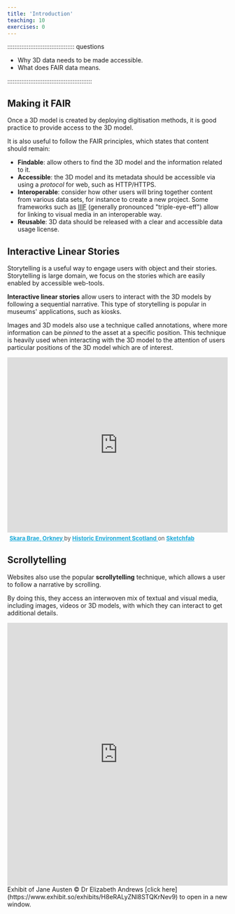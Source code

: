 ```yaml
---
title: 'Introduction'
teaching: 10
exercises: 0
---
```


:::::::::::::::::::::::::::::::::::::: questions 

- Why 3D data needs to be made accessible.
- What does FAIR data means.

::::::::::::::::::::::::::::::::::::::::::::::::

## Making it FAIR

Once a 3D model is created by deploying digitisation methods,
it is good practice to provide access to the 3D model.

It is also useful to follow the FAIR principles, which states 
that content should remain:

- **Findable**: allow others to find the 3D model and the information related to it.
- **Accessible**: the 3D model and its metadata should be
accessible via using a *protocol* for web, such as HTTP/HTTPS.
- **Interoperable**: consider how other users will bring together content
from various data sets, for instance to create a new project. Some frameworks such as [IIIF](https://github.com/IIIF/awesome-iiif) (generally pronounced "triple-eye-eff") allow for linking to visual media in an interoperable way.
- **Reusable**: 3D data should be 
released with a clear and accessible data usage license.


## Interactive Linear Stories 

Storytelling is a useful way to engage users 
with object and their 
stories. Storytelling is large domain,
we focus on the stories which are
easily enabled by accessible web-tools.

**Interactive linear stories** allow 
users to interact with the 3D models
by following a sequential narrative.
This type of storytelling
is popular in museums' applications, such as kiosks.

Images and 3D models also use a technique called annotations,
where more information can be *pinned* to the asset
at a specific position. This technique is heavily used when
interacting with the 3D model
to the attention of users particular positions of the
3D model which are of interest.

<iframe title="Skara Brae, Orkney" frameborder="0" allowfullscreen mozallowfullscreen="true" width="100%" height="400px" webkitallowfullscreen="true" allow="autoplay; fullscreen; xr-spatial-tracking" xr-spatial-tracking execution-while-out-of-viewport execution-while-not-rendered web-share src="https://sketchfab.com/models/db877d56cfd4441a8bc844419790f50a/embed"> </iframe> <p style="font-size: 13px; font-weight: normal; margin: 5px; color: #4A4A4A;"> <a href="https://sketchfab.com/3d-models/skara-brae-orkney-db877d56cfd4441a8bc844419790f50a?utm_medium=embed&utm_campaign=share-popup&utm_content=db877d56cfd4441a8bc844419790f50a" target="_blank" rel="nofollow" style="font-weight: bold; color: #1CAAD9;"> Skara Brae, Orkney </a> by <a href="https://sketchfab.com/HistoricEnvironmentScotland?utm_medium=embed&utm_campaign=share-popup&utm_content=db877d56cfd4441a8bc844419790f50a" target="_blank" rel="nofollow" style="font-weight: bold; color: #1CAAD9;"> Historic Environment Scotland </a> on <a href="https://sketchfab.com?utm_medium=embed&utm_campaign=share-popup&utm_content=db877d56cfd4441a8bc844419790f50a" target="_blank" rel="nofollow" style="font-weight: bold; color: #1CAAD9;">Sketchfab</a></p>

## Scrollytelling

Websites also use the popular **scrollytelling** technique, which 
allows a user to follow a 
narrative by scrolling.

By doing this, they access an interwoven mix of textual and visual
media, including images, videos or 3D models, with which they can
interact to get additional details.

<iframe src="https://www.exhibit.so/exhibits/H8eRALyZNl8STQKrNev9?embedded=true" width="100%" height="600" allowfullscreen allow="autoplay" frameborder="0"></iframe>
Exhibit of Jane Austen &copy; Dr Elizabeth Andrews [click here](https://www.exhibit.so/exhibits/H8eRALyZNl8STQKrNev9) to open in a new window.


<!----
::::: challenge

Can you think other types of digital content
with rely heavily in 3D models?

In which ways are these interactive/non-interactive,
or linear/non-linear.

::::: 
--->


